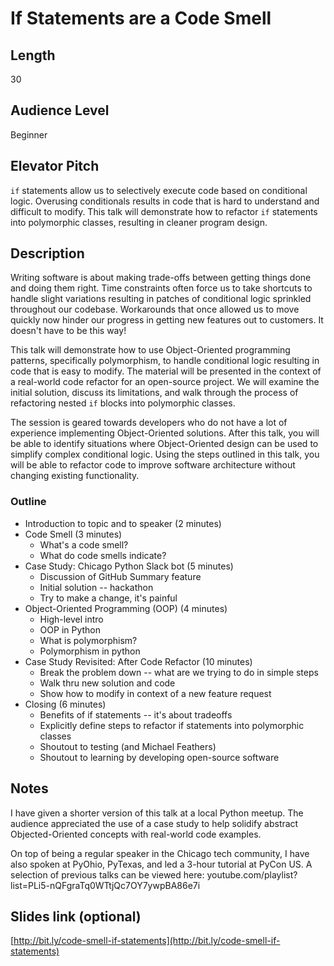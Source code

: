 # If Statements are a Code Smell

## Length

30

## Audience Level

Beginner

## Elevator Pitch

`if` statements allow us to selectively execute code based on conditional logic. Overusing conditionals results in code that is hard to understand and difficult to modify. This talk will demonstrate how to refactor `if` statements into polymorphic classes, resulting in cleaner program design.

## Description

Writing software is about making trade-offs between getting things done and doing them right. Time constraints often force us to take shortcuts to handle slight variations resulting in patches of conditional logic sprinkled throughout our codebase. Workarounds that once allowed us to move quickly now hinder our progress in getting new features out to customers. It doesn't have to be this way!

This talk will demonstrate how to use Object-Oriented programming patterns, specifically polymorphism, to handle conditional logic resulting in code that is easy to modify. The material will be presented in the context of a real-world code refactor for an open-source project. We will examine the initial solution, discuss its limitations, and walk through the process of refactoring nested `if` blocks into polymorphic classes.

The session is geared towards developers who do not have a lot of experience implementing Object-Oriented solutions. After this talk, you will be able to identify situations where Object-Oriented design can be used to simplify complex conditional logic. Using the steps outlined in this talk, you will be able to refactor code to improve software architecture without changing existing functionality.

### Outline

- Introduction to topic and to speaker (2 minutes)
- Code Smell (3 minutes)
    - What's a code smell?
    - What do code smells indicate?
- Case Study: Chicago Python Slack bot (5 minutes)
    - Discussion of GitHub Summary feature
    - Initial solution -- hackathon
    - Try to make a change, it's painful
- Object-Oriented Programming (OOP) (4 minutes)
    - High-level intro
    - OOP in Python
    - What is polymorphism?
    - Polymorphism in python
- Case Study Revisited: After Code Refactor (10 minutes)
    - Break the problem down -- what are we trying to do in simple steps
    - Walk thru new solution and code
    - Show how to modify in context of a new feature request
- Closing (6 minutes)
    - Benefits of if statements -- it's about tradeoffs
    - Explicitly define steps to refactor if statements into polymorphic classes
    - Shoutout to testing (and Michael Feathers)
    - Shoutout to learning by developing open-source software

## Notes

I have given a shorter version of this talk at a local Python meetup. The audience appreciated the use of a case study to help solidify abstract Objected-Oriented concepts with real-world code examples.

On top of being a regular speaker in the Chicago tech community, I have also spoken at PyOhio, PyTexas, and led a 3-hour tutorial at PyCon US. A selection of previous talks can be viewed here: youtube.com/playlist?list=PLi5-nQFgraTq0WTtjQc7OY7ywpBA86e7i

## Slides link (optional)

[http://bit.ly/code-smell-if-statements](http://bit.ly/code-smell-if-statements)
